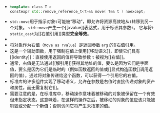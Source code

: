 - ``` C++
  template< class T >
  constexpr std::remove_reference_t<T>&& move( T&& t ) noexcept;
  ```
- `std::move`用于指示对象`t`可能被“移动”，即允许将资源高效地从`t`转移到另一个对象。
  `std::move`产生一个[[xvalue]]表达式，用于标识其参数`t`。
  它与将`t` `static_cast`为[[右值引用]]类型**完全等效**。
-
- 将对象作为右值（`Move as rvalue`）是返回参数 `arg` 的[[右值引用。
- 这是一个辅助函数，用于强制在值上使用[[移动语义]]，即使它们具有[[identity]]：直接使用返回的值将导致参数 `t` 被视为[[右值]]。
- 通常，右值是无法通过[[解引用]]获得其地址的值，要么是因为它们是字面值，要么是因为它们是临时的（例如函数返回的值或[[显式构造函数]]调用返回的值）。通过将对象传递给这个函数，可以获得一个引用它的右值。
- 标准库的许多组件实现了移动语义，允许在参数是右值时直接传递对象的资产和属性，而无需复制它们。
- 需要注意的是，在标准库中，移动操作意味着被移动的对象被保留在一个有效但未指定状态。这意味着，在这样的操作之后，被移动的对象的值应该只能被销毁或分配一个新值；否则访问它将产生未指定的值。